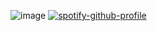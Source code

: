 ![image](https://media.discordapp.net/attachments/1118313868343644222/1396166906314231838/a317539dd9950ab02b1aecdb26574779.png?ex=687d1941&is=687bc7c1&hm=1c60edda29dee3b38d5b23a3bc2adb7101bd2e3fc95c243de84ebedac8a36b96&=&format=webp&quality=lossless&width=2400&height=1350)
[![spotify-github-profile](https://spotify-github-profile.kittinanx.com/api/view?uid=31tu3cyxywlva2dh5u2gwqs4tbqq&cover_image=true&theme=default&show_offline=false&background_color=121212&interchange=true&bar_color=ffffff)](https://spotify-github-profile.kittinanx.com/api/view?uid=31tu3cyxywlva2dh5u2gwqs4tbqq&redirect=true)
